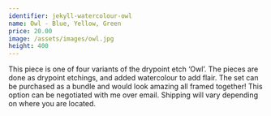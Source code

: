 ```yaml
---
identifier: jekyll-watercolour-owl
name: Owl - Blue, Yellow, Green
price: 20.00
image: /assets/images/owl.jpg
height: 400
---
```

This piece is one of four variants of the drypoint etch ‘Owl’. The pieces are done as drypoint etchings, and added watercolour to add flair. The set can be purchased as a bundle and would look amazing all framed together! This option can be negotiated with me over email. Shipping will vary depending on where you are located.

